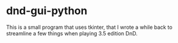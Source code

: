 # dnd-gui-python
This is a small program that uses tkinter, that I wrote a while back to streamline a few things when playing 3.5 edition DnD.
